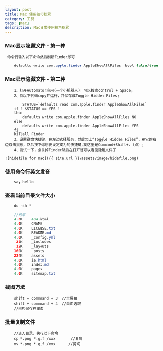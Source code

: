 ```yaml
---
layout: post
title: Mac 使用技巧积累
category: 工具
tags: [mac]
description: Mac日常使用技巧积累
---
```


### Mac显示隐藏文件 - 第一种
	 命令行输入以下命令然后刷新Finder即可

```java
	defaults write com.apple.finder AppleShowAllFiles -bool false/true

```

### Mac显示隐藏文件 - 第二种

```
	1、打开Automator应用(一个小机器人)，可以搜索control + Space;
	2、将以下代码copy并运行，并保存成Toggle Hidden Files;

		STATUS=`defaults read com.apple.finder AppleShowAllFiles`
	if [ $STATUS == YES ];
	then
	    defaults write com.apple.finder AppleShowAllFiles NO
	else
	    defaults write com.apple.finder AppleShowAllFiles YES
	fi
	killall Finder
	3、设置键盘快捷键，在左边选择服务，然后勾上“Toggle Hidden Files”，在它的右边双击鼠标，然后按下你想要设定成为的快捷键,我这里是Command+Shift+.（点）;
	4、测试一下，会关掉Finder然后在打开就可以看见隐藏文件了

```
	![hidefile for mac]({{ site.url }}/assets/image/hidefile.png)


### 使用命令行英文发音

```java
	say hello

```

### 查看当前目录文件大小

```java
	du -sh *

	//结果
	4.0K	404.html
	4.0K	CNAME
	4.0K	LICENSE.txt
	4.0K	README.md
	4.0K	_config.yml
	 28K	_includes
	 12K	_layouts
	160K	_posts
	224K	assets
	4.0K	ie.html
	4.0K	index.md
	4.0K	pages
	4.0K	sitemap.txt

```

### 截图方法

```
	shift + commmand + 3  //全屏幕
	shift + commmand + 4  //自由选取
	//图片保存在桌面
```

### 批量复制文件

```
	//进入目录，执行以下命令
	cp *.png *.gif /xxx		  //复制
	mv *.png *.gif /xxx      //剪切
```








